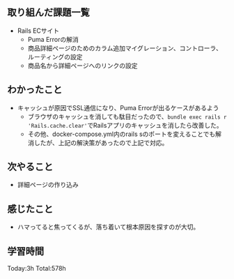 ## 取り組んだ課題一覧
- Rails ECサイト
  - Puma Errorの解消
  - 商品詳細ページのためのカラム追加マイグレーション、コントローラ、ルーティングの設定
  - 商品名から詳細ページへのリンクの設定
  
## わかったこと
- キャッシュが原因でSSL通信になり、Puma Errorが出るケースがあるよう
  - ブラウザのキャッシュを消しても駄目だったので、`bundle exec rails r 'Rails.cache.clear'`でRailsアプリのキャッシュを消したら改善した。
  - その他、docker-compose.yml内のrails sのポートを変えることでも解消したが、上記の解決策があったので上記で対応。

## 次やること
- 詳細ページの作り込み
  
## 感じたこと
- ハマってると焦ってくるが、落ち着いて根本原因を探すのが大切。
  
## 学習時間
Today:3h
Total:578h
